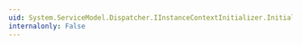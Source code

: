 ```yaml
---
uid: System.ServiceModel.Dispatcher.IInstanceContextInitializer.Initialize(System.ServiceModel.InstanceContext,System.ServiceModel.Channels.Message)
internalonly: False
---
```

